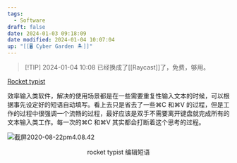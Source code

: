 ```yaml
---
tags:
  - Software
draft: false
date: 2024-01-03 09:18:09
date modified: 2024-01-04 10:07:04
up: "[[🖥️ Cyber Garden 🏝️]]"
---
```


> [!TIP] 2024-01-04 10:08 
> 已经换成了[[Raycast]]了，免费，够用。

[Rocket typist](https://witt-software.com/rockettypist/)

效率输入类软件，解决的使用场景都是在一些需要重复性输入文本的时候，可以根据事先设定好的短语自动填写。看上去只是省去了一些⌘C 和⌘V 的过程，但是工作的过程中很强调一个流畅的过程，最好应该是双手不需要离开键盘就完成所有的文本输入类工作。每一次的⌘C 和⌘V 其实都会打断着这个思考的过程。

![截屏2020-08-22pm4.08.42](https://txx-1257178398.cos.ap-shanghai.myqcloud.com/uPic/%E6%88%AA%E5%B1%8F2020-08-22%20pm4.08.42.png)

<center>rocket typist 编辑短语</center>

